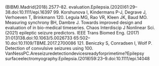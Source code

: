 (BIBM).Madrid(2018).2577–82. evaluation.Epilepsia.(2020)61:29–38.doi:10.1111/epi.16397
99. Korshunova I, Kindermans P-J, Degrave J, Verhoeven T, Brinkmann 120. Leguia MG, Rao VR, Kleen JK, Baud MO. Measuring synchrony
BH, Dambre J. Towards improved design and evaluation of in bio-medical timeseries. Chaos Interdiscip J Nonlinear Sci. (2021)
epileptic seizure predictors. IEEE Trans Biomed Eng. (2017) 31:013138.doi:10.1063/5.0026733
65:502–10.doi:10.1109/TBME.2017.2700086 121. Beniczky S, Conradsen I, Wolf P. Detection of convulsive seizures using
100. VanNessPC.Areseizuredetectiondevicesreadyforprimetime?Epilepsy surfaceelectromyography.Epilepsia.(2018)59:23–9.doi:10.1111/epi.14048